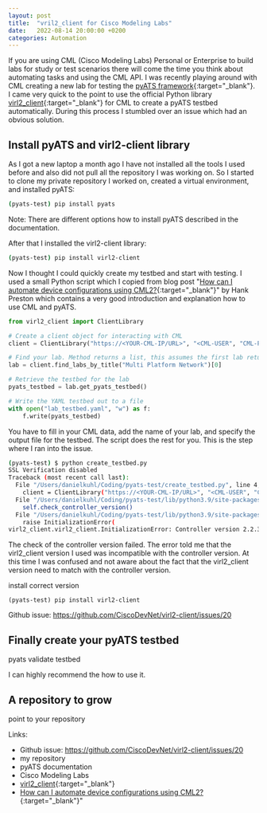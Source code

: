 ```yaml
---
layout: post
title:  "vril2_client for Cisco Modeling Labs"
date:   2022-08-14 20:00:00 +0200
categories: Automation
---
```


If you are using CML (Cisco Modeling Labs) Personal or Enterprise to build labs for study or test scenarios there will come the time you think about automating tasks and using the CML API. I was recently playing around with CML creating a new lab for testing the [pyATS framework](https://developer.cisco.com/docs/pyats/#!introduction/cisco-pyats-network-test--automation-solution){:target="_blank"}. I came very quick to the point to use the official Python library [virl2_client](https://github.com/CiscoDevNet/virl2-client){:target="_blank"} for CML to create a pyATS testbed automatically. During this process I stumbled over an issue which had an obvious solution.

## Install pyATS and virl2-client library

As I got a new laptop a month ago I have not installed all the tools I used before and also did not pull all the repository I was working on. So I started to clone my private repository I worked on, created a virtual environment, and installed pyATS:

```bash
(pyats-test) pip install pyats
```

Note: There are different options how to install pyATS described in the documentation.

After that I installed the virl2-client library:

```bash
(pyats-test) pip install virl2-client
```

Now I thought I could quickly create my testbed and start with testing. I used a small Python script which I copied from blog post "[How can I automate device configurations using CML2?](https://blogs.cisco.com/developer/363-askhankcml2-01){:target="_blank"}" by Hank Preston which contains a very good introduction and explanation how to use CML and pyATS.

```python
from virl2_client import ClientLibrary

# Create a client object for interacting with CML
client = ClientLibrary("https://<YOUR-CML-IP/URL>", "<CML-USER", "CML-PASSWORD", ssl_verify=False)

# Find your lab. Method returns a list, this assumes the first lab returned is what you want
lab = client.find_labs_by_title("Multi Platform Network")[0]

# Retrieve the testbed for the lab 
pyats_testbed = lab.get_pyats_testbed()

# Write the YAML testbed out to a file
with open("lab_testbed.yaml", "w") as f: 
    f.write(pyats_testbed)
```

You have to fill in your CML data, add the name of your lab, and specify the output file for the testbed. The script does the rest for you. This is the step where I ran into the issue.

```bash
(pyats-test) $ python create_testbed.py 
SSL Verification disabled
Traceback (most recent call last):
  File "/Users/danielkuhl/Coding/pyats-test/create_testbed.py", line 4, in <module>
    client = ClientLibrary("https://<YOUR-CML-IP/URL>", "<CML-USER", "CML-PASSWORD", ssl_verify=False)
  File "/Users/danielkuhl/Coding/pyats-test/lib/python3.9/site-packages/virl2_client/virl2_client.py", line 281, in __init__
    self.check_controller_version()
  File "/Users/danielkuhl/Coding/pyats-test/lib/python3.9/site-packages/virl2_client/virl2_client.py", line 429, in check_controller_version
    raise InitializationError(
virl2_client.virl2_client.InitializationError: Controller version 2.2.3+build63 is marked incompatible! List of versions marked explicitly as incompatible: [2.0.0, 2.0.1, 2.1.0, 2.1.1, 2.1.2, 2.2.1, 2.2.2, 2.2.3].
```

The check of the controller version failed. The error told me that the virl2_client version I used was incompatible with the controller version. At this time I was confused and not aware about the fact that the virl2_client version need to match with the controller version.

install correct version

```none
(pyats-test) pip install virl2-client
```

Github issue: https://github.com/CiscoDevNet/virl2-client/issues/20


## Finally create your pyATS testbed

pyats validate testbed 

I can highly recommend the  how to use it.


## A repository to grow

point to your repository

Links:

- Github issue: https://github.com/CiscoDevNet/virl2-client/issues/20
- my repository
- pyATS documentation
- Cisco Modeling Labs
- [virl2_client](https://github.com/CiscoDevNet/virl2-client){:target="_blank"}
- [How can I automate device configurations using CML2?](https://blogs.cisco.com/developer/363-askhankcml2-01){:target="_blank"}"
